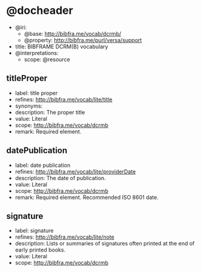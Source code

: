 <!---

BIBFRAME Rare is a starting point for rare materials vocabularies using the 
BIBFRAME model and profiles. It builds off of the BIBFRAME Lite vocabulary. 
It is framework conformant to BIBFRAME, the DCRM principles of construction, 
RDA where applicable. and where possible, link-compatible with the 
US Library of Congress's BIBFRAME vocabulary, http://bibframe.org/

BIBFRAME Rare is expressed using the Versa data model, which also
allows for full expression in RDF form.  This particular file is in
the Versa Literate syntax, based on the Markdown format
<https://daringfireball.net/projects/markdown/basics>.

The convention for expressing data models in Versa Literate has each
vocabulary item starting with a new header, A level 1 header for
resource classes and level 2 for properties.  Each has its ID as an
IRI reference (usually relative). Each is then described within its
section's unordered list, given a "label" (display label),
"description" (also for explanatory display), possibly "synonyms" (one
or more loose expression that the resource can be considered a synonym
for another). Resource classes may also have "properties"
(space-separated list of property IDs defined on the
resource). Properties may also have "value" (textual description of
the expected value of the property, perhaps as a relationship to
another resource, or as a data value).

You'll notice that BIBFRAME Rare terms use a humpCase/HumpCase convention,
which derives from BIBFRAME legacy.

-->

# @docheader

<!---

@base is the default base IRI, used e.g. for resource headers. It
would also be used for properties except that it is overridden by
@property-base

The meta-properties in this file are actually defined by the Versa
data model to support interpretation by Versa modeling tools

@resource-base is another possible override, for resource headers, but
not used here

-->

* @iri:
    * @base: http://bibfra.me/vocab/dcrmb/
    * @property: http://bibfra.me/purl/versa/support
* title: BIBFRAME DCRM(B) vocabulary
* @interpretations:
    * scope: @resource


## titleProper

* label: title proper
* refines: <http://bibfra.me/vocab/lite/title>
* synonyms: 
* description: The proper title
* value: Literal
* scope: <http://bibfra.me/vocab/dcrmb>
* remark: Required element.

## datePublication

* label: date publication
* refines: <http://bibfra.me/vocab/lite/providerDate>
* description: The date of publication.
* value: Literal
* scope: <http://bibfra.me/vocab/dcrmb>
* remark: Required element. Recommended ISO 8601 date.

## signature

* label: signature
* refines: <http://bibfra.me/vocab/lite/note>
* description: Lists or summaries of signatures often printed at the end of early printed books.
* value: Literal
* scope: <http://bibfra.me/vocab/dcrmb>
